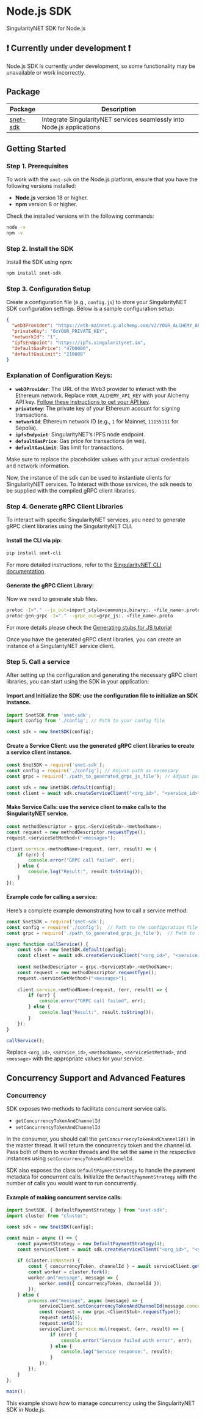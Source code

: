 # Node.js SDK

SingularityNET SDK for Node.js

## ❗ Currently under development ❗

Node.js SDK is currently under development, so some functionality may be unavailable or work incorrectly.

## Package

| Package                                      | Description                                               |
|----------------------------------------------|-----------------------------------------------------------|
| [snet-sdk](https://www.npmjs.com/package/snet-sdk) | Integrate SingularityNET services seamlessly into Node.js applications |

## Getting Started

### Step 1. Prerequisites

To work with the `snet-sdk` on the Node.js platform, ensure that you have the following versions installed:

- **Node.js** version 18 or higher.
- **npm** version 8 or higher.

Check the installed versions with the following commands:

```bash
node -v
npm -v
```

### Step 2. Install the SDK

Install the SDK using npm:

```bash
npm install snet-sdk
```

### Step 3. Configuration Setup

Create a configuration file (e.g., `config.js`) to store your SingularityNET SDK configuration settings. Below is a sample configuration setup:

```json
{
  "web3Provider": "https://eth-mainnet.g.alchemy.com/v2/YOUR_ALCHEMY_API_KEY",
  "privateKey": "0xYOUR_PRIVATE_KEY",
  "networkId": "1",
  "ipfsEndpoint": "https://ipfs.singularitynet.io",
  "defaultGasPrice": "4700000",
  "defaultGasLimit": "210000"
}
```

### Explanation of Configuration Keys:

- **`web3Provider`**: The URL of the Web3 provider to interact with the Ethereum network. 
Replace `YOUR_ALCHEMY_API_KEY` with your Alchemy API key. [Follow these instructions to get your API key](https://dev.singularitynet.io/docs/products/DecentralizedAIPlatform/Daemon/alchemy-api/).
- **`privateKey`**: The private key of your Ethereum account for signing transactions.
- **`networkId`**: Ethereum network ID (e.g., `1` for Mainnet, `11155111` for Sepolia).
- **`ipfsEndpoint`**: SingularityNET’s IPFS node endpoint.
- **`defaultGasPrice`**: Gas price for transactions (in wei).
- **`defaultGasLimit`**: Gas limit for transactions.

Make sure to replace the placeholder values with your actual credentials and network information.

Now, the instance of the sdk can be used to instantiate clients for SingularityNET services.
To interact with those services, the sdk needs to be supplied with the compiled gRPC client libraries.

### Step 4. Generate gRPC Client Libraries

To interact with specific SingularityNET services, you need to generate gRPC client libraries using the SingularityNET CLI.

#### Install the CLI via pip:

```bash
pip install snet-cli
```

For more detailed instructions, refer to the [SingularityNET CLI documentation](https://github.com/singnet/snet-cli#installing-with-pip).

#### Generate the gRPC Client Library:

Now we need to generate stub files.

```sh
protoc -I="." --js_out=import_style=commonjs,binary:. <file_name>.proto
protoc-gen-grpc -I="." --grpc_out=grpc_js:. <file_name>.proto
```

For more details please check the [Generating stubs for JS tutorial](/docs/products/DecentralizedAIPlatform/SDK/JavascriptSDKs/generating-stubs/)

Once you have the generated gRPC client libraries, you can create an instance of a SingularityNET service client.

### Step 5. Call a service

After setting up the configuration and generating the necessary gRPC client libraries, you can start using the SDK in your application:

#### Import and Initialize the SDK: use the configuration file to initialize an SDK instance.

```javascript
import SnetSDK from 'snet-sdk';
import config from './config'; // Path to your config file

const sdk = new SnetSDK(config);
```

#### Create a Service Client: use the generated gRPC client libraries to create a service client instance.

```javascript
const SnetSDK = require('snet-sdk');
const config = require('./config'); // Adjust path as necessary
const grpc = require('./path_to_generated_grpc_js_file'); // Adjust path as necessary

const sdk = new SnetSDK.default(config);
const client = await sdk.createServiceClient("<org_id>", "<service_id>", grpc.<ClientStub>);
```


#### Make Service Calls: use the service client to make calls to the SingularityNET service.

```javascript
const methodDescriptor = grpc.<ServiceStub>.<methodName>;
const request = new methodDescriptor.requestType();
request.<serviceSetMethod>("<message>");

client.service.<methodName>(request, (err, result) => {
    if (err) {
        console.error("GRPC call failed", err);
    } else {
        console.log("Result:", result.toString());
    }
});
```

#### Example code for calling a service:

Here’s a complete example demonstrating how to call a service method:

```javascript
const SnetSDK = require('snet-sdk');
const config = require('./config');  // Path to the configuration file
const grpc = require('./path_to_generated_grpc_js_file');  // Path to the generated libraries

async function callService() {
    const sdk = new SnetSDK.default(config);
    const client = await sdk.createServiceClient("<org_id>", "<service_id>", grpc.<ClientStub>);
    
    const methodDescriptor = grpc.<ServiceStub>.<methodName>;
    const request = new methodDescriptor.requestType();
    request.<serviceSetMethod>("<message>");
    
    client.service.<methodName>(request, (err, result) => {
        if (err) {
            console.error("GRPC call failed", err);
        } else {
            console.log("Result:", result.toString());
        }
    });
}

callService();
```

Replace `<org_id>`, `<service_id>`, `<methodName>`, `<serviceSetMethod>`, and `<message>` with the appropriate values for your service.

## Concurrency Support and Advanced Features

### Concurrency

SDK exposes two methods to facilitate concurrent service calls.

- `getConcurrencyTokenAndChannelId`
- `setConcurrencyTokenAndChannelId`

In the consumer, you should call the `getConcurrencyTokenAndChannelId()` in the master thread.
It will return the concurrency token and the channel id. Pass both of them to worker threads and the set the same in the respective instances using `setConcurrencyTokenAndChannelId`.

SDK also exposes the class `DefaultPaymentStrategy` to handle the payment metadata for concurrent calls. Initialize the `DefaultPaymentStrategy` with the number of calls you would want to run concurrently.

#### Example of making concurrent service calls:

```javascript
import SnetSDK, { DefaultPaymentStrategy } from "snet-sdk";
import cluster from "cluster";

const sdk = new SnetSDK(config);

const main = async () => {
    const paymentStrategy = new DefaultPaymentStrategy(4);
    const serviceClient = await sdk.createServiceClient("<org_id>", "<service_id>", grpc.<ClientStub>, "default_group", paymentStrategy);
    
    if (cluster.isMaster) {
        const { concurrencyToken, channelId } = await serviceClient.getConcurrencyTokenAndChannelId();
        const worker = cluster.fork();
        worker.on("message", message => {
            worker.send({ concurrencyToken, channelId });
        });
    } else {
        process.on("message", async (message) => {
            serviceClient.setConcurrencyTokenAndChannelId(message.concurrencyToken, message.channelId);
            const request = new grpc.<ClientStub>.requestType();
            request.setA(6);
            request.setB(7);
            serviceClient.service.mul(request, (err, result) => {
                if (err) {
                    console.error("Service failed with error", err);
                } else {
                    console.log("Service response:", result);
                }
            });
        });
    }
};

main();
```

This example shows how to manage concurrency using the SingularityNET SDK in Node.js.